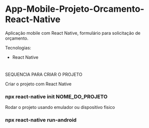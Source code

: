 # App-Mobile-Projeto-Orcamento-React-Native
Aplicação mobile com React Native, formulário para solicitação de orçamento.

Tecnologias:
 - React Native
#
SEQUENCIA PARA CRIAR O PROJETO

Criar o projeto com React Native
### npx react-native init NOME_DO_PROJETO

Rodar o projeto usando emulador ou dispositivo fisico
### npx react-native run-android
